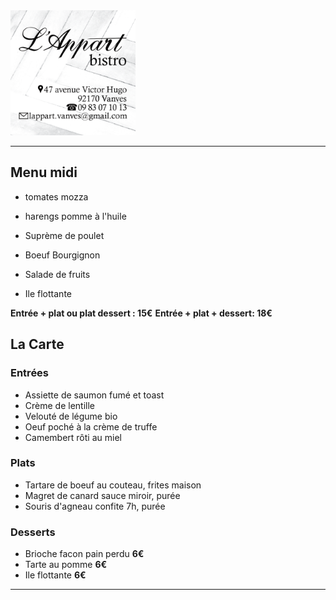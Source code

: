 <img src="appart-visit-card.png" alt="drawing" width="200"/>

------------

## Menu midi 
- tomates mozza
- harengs pomme à l'huile 

- Suprème de poulet 
- Boeuf Bourgignon

- Salade de fruits
- Ile flottante

**Entrée  + plat ou  plat dessert : 15€**
**Entrée  + plat + dessert: 18€**

## La Carte

### Entrées
- Assiette de saumon fumé et toast
- Crème de lentille
- Velouté de légume bio
- Oeuf poché à la crème de truffe
- Camembert rôti au miel

### Plats
- Tartare de boeuf au couteau, frites maison
- Magret de canard sauce miroir, purée
- Souris d'agneau confite 7h, purée

### Desserts
- Brioche facon pain perdu **6€**
- Tarte au pomme **6€**
- Ile flottante **6€**

-------------


